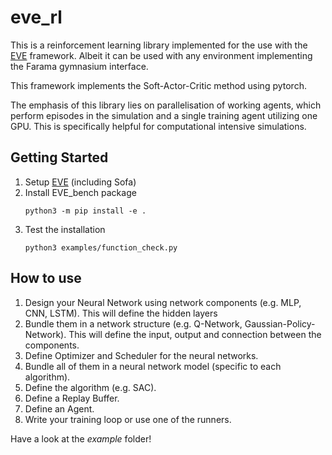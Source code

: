# eve_rl

This is a reinforcement learning library implemented for the use with the [EVE](https://github.com/lkarstensen/eve) framework. Albeit it can be used with any environment implementing the Farama gymnasium interface. 

This framework implements the Soft-Actor-Critic method using pytorch. 

The emphasis of this library lies on parallelisation of working agents, which perform episodes in the simulation and a single training agent utilizing one GPU. This is specifically helpful for computational intensive simulations. 

## Getting Started

1. Setup [EVE](https://github.com/lkarstensen/eve?tab=readme-ov-file#getting-started) (including Sofa)
2. Install EVE_bench package
   ```
   python3 -m pip install -e .
   ```
3. Test the installation
    ```
    python3 examples/function_check.py
    ```

## How to use

1. Design your Neural Network using network components (e.g. MLP, CNN, LSTM). This will define the hidden layers 
2. Bundle them in a network structure (e.g. Q-Network, Gaussian-Policy-Network). This will define the input, output and connection between the components.
3. Define Optimizer and Scheduler for the neural networks.
4. Bundle all of them in a neural network model (specific to each algorithm).
5. Define the algorithm (e.g. SAC).
6. Define a Replay Buffer. 
7. Define an Agent. 
8. Write your training loop or use one of the runners. 

Have a look at the *example* folder!